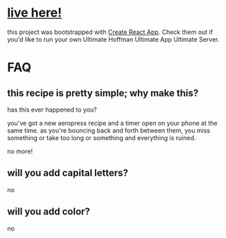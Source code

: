 # [live here!](http://hoffmann-v60.surge.sh)

this project was bootstrapped with [Create React App](https://github.com/facebook/create-react-app). Check them out if you'd like to run your own Ultimate Hoffman Ultimate App Ultimate Server.

# FAQ

## this recipe is pretty simple; why make this?

has this ever happened to you?

you've got a new aeropress recipe and a timer open on your phone at the same time. as you're bouncing back and forth between them, you miss something or take too long or something and everything is ruined.

no more!

## will you add capital letters?

no

## will you add color?

no
